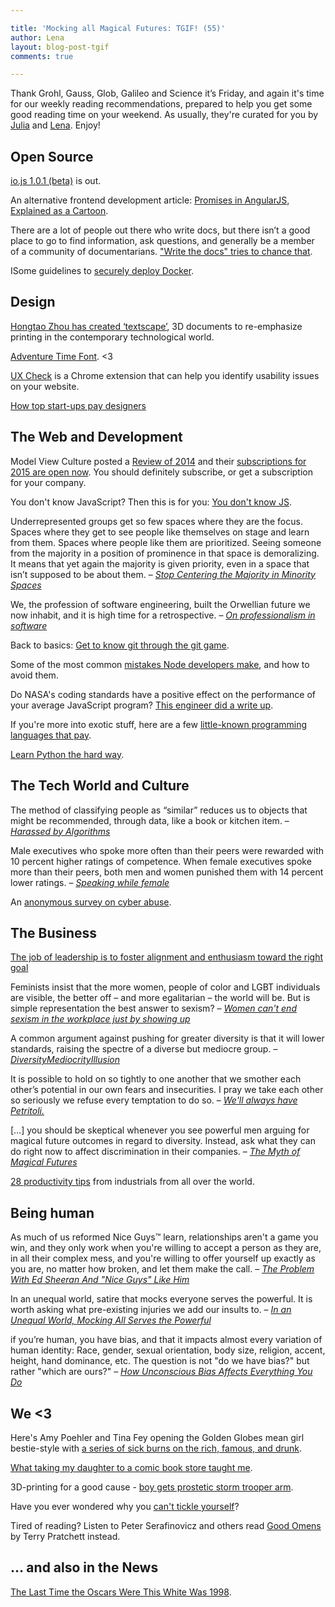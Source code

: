 ```yaml
---

title: 'Mocking all Magical Futures: TGIF! (55)'
author: Lena
layout: blog-post-tgif
comments: true

---
```



Thank Grohl, Gauss, Glob, Galileo and Science it’s Friday, and again it's time for our weekly reading recommendations, prepared to help you get some good reading time on your weekend. As usually, they're curated for you by [Julia](http://twitter.com/juschm) and [Lena](http://twitter.com/lrnrd). Enjoy!

## Open Source

[io.js 1.0.1 (beta)](https://iojs.org/) is out.

An alternative frontend development article: [Promises in AngularJS, Explained as a Cartoon](http://andyshora.com/promises-angularjs-explained-as-cartoon.html).

There are a lot of people out there who write docs,
but there isn’t a good place to go to find information, ask questions, and
generally be a member of a community of documentarians. ["Write the docs" tries to chance that](http://docs.writethedocs.org/).

ISome guidelines to [securely deploy Docker](https://github.com/GDSSecurity/Docker-Secure-Deployment-Guidelines).

## Design

[Hongtao Zhou has created ‘textscape’](http://www.designboom.com/art/hongtao-zhou-3d-printed-textscape-extruded-typography-01-13-2015/), 3D documents to re-emphasize printing in the contemporary technological world.

[Adventure Time Font](http://www.dafont.com/de/adventure-time.font). <3

[UX Check](http://www.uxcheck.co/) is a Chrome extension that can help you identify usability issues on your website.

[How top start-ups pay designers](http://www.gv.com/lib/how-top-startups-pay-designers)

## The Web and Development

Model View Culture posted a [Review of 2014](https://modelviewculture.com/issues/2014-in-review) and their [subscriptions for 2015 are open now](https://modelviewculture.com/support). You should definitely subscribe, or get a subscription for your company.

You don't know JavaScript? Then this is for you: [You don't know JS](https://github.com/getify/You-Dont-Know-JS/blob/master/up%20&%20going/ch1.md#chapter-1-into-programming).

>
Underrepresented groups get so few spaces where they are the focus. Spaces where they get to see people like themselves on stage and learn from them. Spaces where people like them are prioritized. Seeing someone from the majority in a position of prominence in that space is demoralizing. It means that yet again the majority is given priority, even in a space that isn’t supposed to be about them. –
<cite>[Stop Centering the Majority in Minority Spaces](http://juliepagano.com/blog/2015/01/11/stop-centering-the-majority-in-minority-spaces/)</cite>

>
We, the profession of software engineering, built the Orwellian future we now inhabit, and it is high time for a retrospective. –
<cite>[On professionalism in software](http://jakewins.com/p/professionalism/)</cite>

Back to basics: [Get to know git through the git game](https://github.com/hgarc014/git-game).

Some of the most common [mistakes Node developers make](https://www.airpair.com/node.js/posts/top-10-mistakes-node-developers-make), and how to avoid them.

Do NASA's coding standards have a positive effect on the performance of your average JavaScript program? [This engineer did a write up](http://pixelscommander.com/en/javascript/nasa-coding-standarts-for-javascript-performance/).

If you're more into exotic stuff, here are a few [little-known programming languages that pay](http://news.dice.com/2015/01/05/little-known-programming-languages-that-pay/).

[Learn Python the hard way](http://learnpythonthehardway.org/book/index.html).

## The Tech World and Culture

>
The method of classifying people as “similar” reduces us to objects that might be recommended, through data, like a book or kitchen item. –
<cite>[Harassed by Algorithms](https://medium.com/message/harassed-by-algorithms-f2b8229488df)</cite>

>
Male executives who spoke more often than their peers were rewarded with 10 percent higher ratings of competence. When female executives spoke more than their peers, both men and women punished them with 14 percent lower ratings. –
<cite>[Speaking while female](http://www.nytimes.com/2015/01/11/opinion/sunday/speaking-while-female.html?_r=0)</cite>

An [anonymous survey on cyber abuse](https://www.surveymonkey.com/s/LRWKGJ9).

## The Business

[The job of leadership is to foster alignment and enthusiasm toward the right goal](https://medium.com/inside/the-job-of-leadership-757e4bc3e539)

>
Feminists insist that the more women, people of color and LGBT individuals are visible, the better off – and more egalitarian – the world will be. But is simple representation the best answer to sexism? –
<cite>[Women can't end sexism in the workplace just by showing up](http://www.theguardian.com/commentisfree/2015/jan/12/women-end-sexism-workplace-just-show-up)</cite>

>
A common argument against pushing for greater diversity is that it will lower standards, raising the spectre of a diverse but mediocre group. –
<cite>[DiversityMediocrityIllusion](http://martinfowler.com/bliki/DiversityMediocrityIllusion.html)</cite>

>
It is possible to hold on so tightly to one another that we smother each other’s potential in our own fears and insecurities. I pray we take each other so seriously we refuse every temptation to do so. –
<cite>[We'll always have Petritoli.](http://adambrault.com/2012/06/24/well-always-have-petritoli)</cite>

>
[…] you should be skeptical whenever you see powerful men arguing for magical future outcomes in regard to diversity. Instead, ask what they can do right now to affect discrimination in their companies. –
<cite>[The Myth of Magical Futures](http://www.katelosse.tv/latest/2014/9/12/magical-futures)</cite>

[28 productivity tips](https://www.themuse.com/advice/28-stealworthy-tips-from-the-most-productive-people-on-the-planet) from industrials from all over the world.

## Being human

>
As much of us reformed Nice Guys™ learn, relationships aren't a game you win, and they only work when you're willing to accept a person as they are, in all their complex mess, and you're willing to offer yourself up exactly as you are, no matter how broken, and let them make the call. –
<cite>[The Problem With Ed Sheeran And "Nice Guys" Like Him](http://pitchfork.com/thepitch/624-the-problem-with-ed-sheeran-and-nice-guys-like-him/)</cite>

>
In an unequal world, satire that mocks everyone serves the powerful. It is worth asking what pre-existing injuries we add our insults to. –
<cite>[In an Unequal World, Mocking All Serves the Powerful](http://www.nytimes.com/roomfordebate/2015/01/10/when-satire-cuts-both-ways/in-unequal-an-world-mocking-all-serves-the-powerful)</cite>

>
if you’re human, you have bias, and that it impacts almost every variation of human identity: Race, gender, sexual orientation, body size, religion, accent, height, hand dominance, etc. The question is not "do we have bias?" but rather "which are ours?" –
<cite>[How Unconscious Bias Affects Everything You Do](http://www.fastcompany.com/3037359/strong-female-lead/how-unconscious-bias-affects-everything-you-do)</cite>

## We <3

Here's Amy Poehler and Tina Fey opening the Golden Globes mean girl bestie-style with [a series of sick burns on the rich, famous, and drunk](http://jezebel.com/tina-fey-amy-poehler-burn-the-fuck-outta-bill-cosby-a-1678881452).

[What taking my daughter to a comic book store taught me](http://www.itinthed.com/16328/what-taking-my-daughter-to-a-comic-book-store-taught-me/).

3D-printing for a good cause - [boy gets prostetic storm trooper arm](http://techcrunch.com/2015/01/12/boy-is-presented-3d-printed-storm-trooper-arm-from-the-501st-vaders-own-legion/).

Have you ever wondered why you [can't tickle yourself](http://www.bbc.com/future/story/20150109-why-you-cant-tickle-yourself)?

Tired of reading? Listen to Peter Serafinovicz and others read [Good Omens](http://www.bbc.co.uk/programmes/b04knthd) by Terry Pratchett instead.

## … and also in the News

[
The Last Time the Oscars Were This White Was 1998](http://www.mediaite.com/online/the-last-time-the-oscars-were-this-white-was-1998/).
